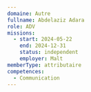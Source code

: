 ```yaml
---
domaine: Autre
fullname: Abdelaziz Adara
role: ADV
missions:
  - start: 2024-05-22
    end: 2024-12-31
    status: independent
    employer: Malt
memberType: attributaire
competences:
  - Communication
---
```

